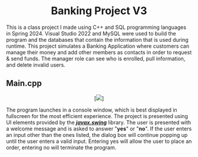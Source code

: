 <div align="center">
<h1>Banking Project V3</h1>
</div>

This is a class project I made using C++ and SQL programming languages in Spring 2024. Visual Studio 2022 and MySQL were used to build the program and the databases that contain the information that is used during runtime. This project simulates a Banking Application where customers can manage their money and add other members as contacts in order to request & send funds. The manager role can see who is enrolled, pull information, and delete invalid users.


## Main.cpp
<p align="center">
  [<img src="docs/showcase/javaproject1.JPG"/>]
</p>

The program launches in a console window, which is best displayed in fullscreen for the most efficient experience. 
The project is presented using UI elements provided by the <ins>***javax.swing***</ins> library. The user is presented with a welcome message and is asked to answer "**yes**" or "**no**". If the user enters an input other than the ones listed, the dialog box will continue popping up until the user enters a valid input. Entering yes will allow the user to place an order, entering no will terminate the program.
